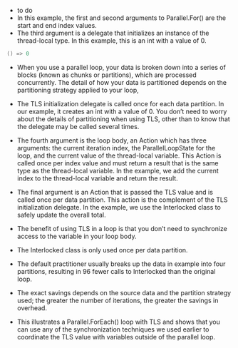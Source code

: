 - to do 
- In this example, the first and second arguments to Parallel.For() are the start and end index values. 
- The third argument is a delegate that initializes an instance of the thread-local type. In this example, this is an int with a value of 0.
```cs
() => 0
```

- When you use a parallel loop, your data is broken down into a series of blocks (known as chunks or partitions), which are processed concurrently. The detail of how your data is partitioned depends on the
partitioning strategy applied to your loop, 

- The TLS initialization delegate is called once for each data partition. In our example, it creates an int with a value of 0. You don’t need to worry about the details of partitioning when using TLS, other than to know that the delegate may be called several times.

- The fourth argument is the loop body, an Action which has three arguments: the current iteration index, the ParallelLoopState for the loop, and the current value of the thread-local variable. This Action is called once per index value and must return a result that is the same type as the thread-local variable.
In the example, we add the current index to the thread-local variable and return the result.

- The final argument is an Action that is passed the TLS value and is called once per data partition.
This action is the complement of the TLS initialization delegate. In the example, we use the Interlocked
class to safely update the overall total.
- The benefit of using TLS in a loop is that you don’t need to synchronize access to the variable in
your loop body. 
- The Interlocked class is only used once per data partition. 
- The default practitioner usually breaks up the data in example into four partitions, resulting
in 96 fewer calls to Interlocked than the original loop. 
- The exact savings depends on the source data and the partition strategy used; the greater the number of iterations, the greater the savings in overhead.
- This illustrates a Parallel.ForEach() loop with TLS and shows that you can use any of the synchronization techniques we used earlier to coordinate the TLS value with variables outside of the parallel loop.